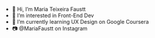 - 👋 Hi, I’m Maria Teixeira Faustt        
- 👀 I’m interested in Front-End Dev 
- 🌱 I’m currently learning UX Design on Google Coursera      
- 📷 @MariaFaustt on Instagram    
       
<!---    
MariaLTN/MariaLTN is a ✨ special ✨ repository because its `README.md` (this file) appears on your GitHub profile.
You can click the Preview link to take a look at your changes.
--->
